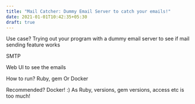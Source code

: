 ```yaml
---
title: "Mail Catcher: Dummy Email Server to catch your emails!"
date: 2021-01-01T10:42:35+05:30
draft: true
---
```


Use case? Trying out your program with a dummy email server to see if mail
sending feature works

SMTP

Web UI to see the emails

How to run? Ruby, gem Or Docker

Recommended? Docker! :) As Ruby, versions, gem versions, access etc is too much!

